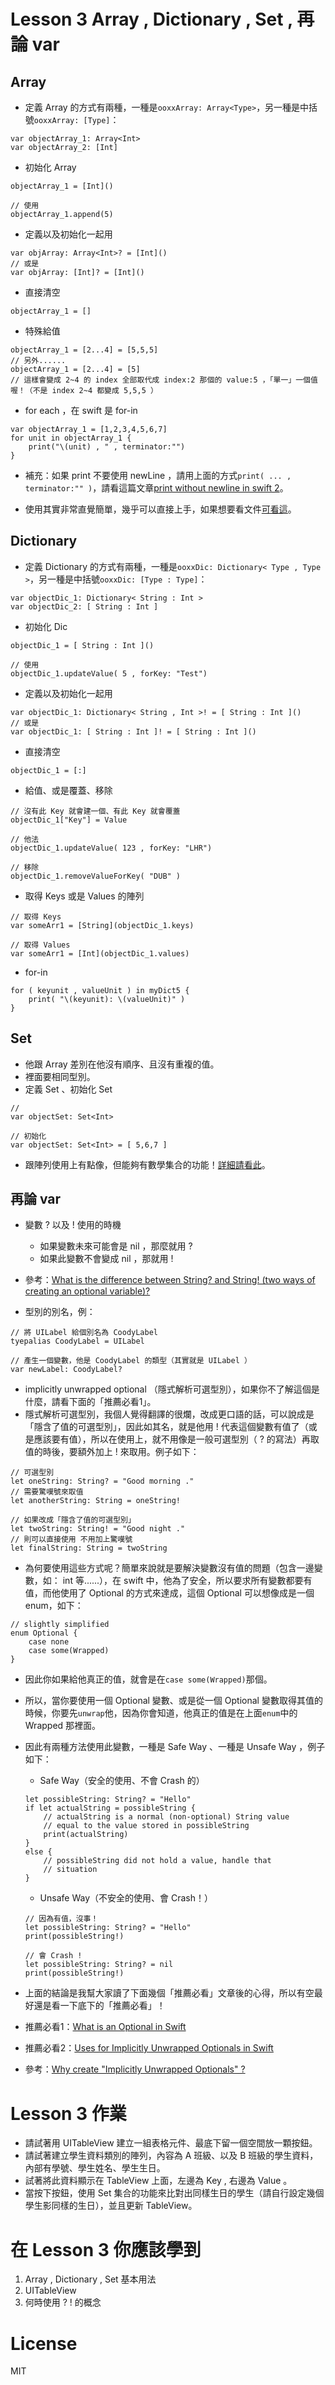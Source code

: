 
# Lesson 3 Array , Dictionary , Set , 再論 var

## Array

* 定義 Array 的方式有兩種，一種是```ooxxArray: Array<Type>```，另一種是中括號```ooxxArray: [Type]```：

```
var objectArray_1: Array<Int>
var objectArray_2: [Int]
```

* 初始化 Array

```
objectArray_1 = [Int]()

// 使用
objectArray_1.append(5)
```

* 定義以及初始化一起用

```
var objArray: Array<Int>? = [Int]()
// 或是
var objArray: [Int]? = [Int]()
```

* 直接清空

```
objectArray_1 = []
```

* 特殊給值

```
objectArray_1 = [2...4] = [5,5,5]
// 另外......
objectArray_1 = [2...4] = [5]
// 這樣會變成 2~4 的 index 全部取代成 index:2 那個的 value:5 ，「單一」一個值喔！（不是 index 2~4 都變成 5,5,5 ）
```

* for each ，在 swift 是 for-in

```
var objectArray_1 = [1,2,3,4,5,6,7]
for unit in objectArray_1 {
	print("\(unit) , " , terminator:"")
}
```

* 補充：如果 print 不要使用 newLine ，請用上面的方式```print( ... , terminator:"" )```，請看這篇文章[print without newline in swift 2](http://stackoverflow.com/questions/30865233/print-without-newline-in-swift-2)。

* 使用其實非常直覺簡單，幾乎可以直接上手，如果想要看文件[可看這](https://itisjoe.gitbooks.io/swiftgo/content/ch1/collection_types.html)。

## Dictionary

* 定義 Dictionary 的方式有兩種，一種是```ooxxDic: Dictionary< Type , Type >```，另一種是中括號```ooxxDic: [Type : Type]```：

```
var objectDic_1: Dictionary< String : Int >
var objectDic_2: [ String : Int ]
```

* 初始化 Dic

```
objectDic_1 = [ String : Int ]()

// 使用
objectDic_1.updateValue( 5 , forKey: "Test")
```

* 定義以及初始化一起用

```
var objectDic_1: Dictionary< String , Int >! = [ String : Int ]()
// 或是
var objectDic_1: [ String : Int ]! = [ String : Int ]()
```

* 直接清空

```
objectDic_1 = [:]
```

* 給值、或是覆蓋、移除

```
// 沒有此 Key 就會建一個、有此 Key 就會覆蓋
objectDic_1["Key"] = Value

// 他法
objectDic_1.updateValue( 123 , forKey: "LHR")

// 移除
objectDic_1.removeValueForKey( "DUB" )
```

* 取得 Keys 或是 Values 的陣列

```
// 取得 Keys
var someArr1 = [String](objectDic_1.keys)

// 取得 Values
var someArr1 = [Int](objectDic_1.values)
```

* for-in

```
for ( keyunit , valueUnit ) in myDict5 {
    print( "\(keyunit): \(valueUnit)" )
}
```

## Set

* 他跟 Array 差別在他沒有順序、且沒有重複的值。
* 裡面要相同型別。
* 定義 Set 、初始化 Set

```
// 
var objectSet: Set<Int>

// 初始化
var objectSet: Set<Int> = [ 5,6,7 ]
```

* 跟陣列使用上有點像，但能夠有數學集合的功能！[詳細請看此](https://itisjoe.gitbooks.io/swiftgo/content/ch1/collection_types.html)。

## 再論 var

* 變數 ? 以及 ! 使用的時機
	* 如果變數未來可能會是 nil ，那麼就用 ?
	* 如果此變數不會變成 nil ，那就用 !
* 參考：[What is the difference between String? and String! (two ways of creating an optional variable)?](http://stackoverflow.com/questions/24083842/what-is-the-difference-between-string-and-string-two-ways-of-creating-an-opti)

* 型別的別名，例：

```
// 將 UILabel 給個別名為 CoodyLabel
tyepalias CoodyLabel = UILabel

// 產生一個變數，他是 CoodyLabel 的類型（其實就是 UILabel ）
var newLabel: CoodyLabel?

```

* implicitly unwrapped optional （隱式解析可選型別），如果你不了解這個是什麼，請看下面的「推薦必看1」。
* 隱式解析可選型別，我個人覺得翻譯的很爛，改成更口語的話，可以說成是「隱含了值的可選型別」，因此如其名，就是他用 ! 代表這個變數有值了（或是應該要有值），所以在使用上，就不用像是一般可選型別（ ? 的寫法）再取值的時後，要額外加上 ! 來取用。例子如下：

```
// 可選型別
let oneString: String? = "Good morning ."
// 需要驚嘆號來取值
let anotherString: String = oneString!

// 如果改成「隱含了值的可選型別」
let twoString: String! = "Good night ."
// 則可以直接使用 不用加上驚嘆號
let finalString: String = twoString
```

* 為何要使用這些方式呢？簡單來說就是要解決變數沒有值的問題（包含一邊變數，如： int 等......），在 swift 中，他為了安全，所以要求所有變數都要有值，而他使用了 Optional 的方式來達成，這個 Optional 可以想像成是一個 enum，如下： 

```
// slightly simplified
enum Optional {
    case none
    case some(Wrapped)
}
```

* 因此你如果給他真正的值，就會是在```case some(Wrapped)```那個。
* 所以，當你要使用一個 Optional 變數、或是從一個 Optional 變數取得其值的時候，你要先```unwrap```他，因為你會知道，他真正的值是在上面```enum```中的 Wrapped 那裡面。
* 因此有兩種方法使用此變數，一種是 Safe Way 、一種是 Unsafe Way ，例子如下：
	* Safe Way（安全的使用、不會 Crash 的）
	
	```
	let possibleString: String? = "Hello"
	if let actualString = possibleString {
    	// actualString is a normal (non-optional) String value
    	// equal to the value stored in possibleString
    	print(actualString)
	}
	else {
    	// possibleString did not hold a value, handle that
    	// situation
	}
	```
	
	* Unsafe Way（不安全的使用、會 Crash！）
	
	```
	// 因為有值，沒事！
	let possibleString: String? = "Hello"
	print(possibleString!)
	
	// 會 Crash !
	let possibleString: String? = nil
	print(possibleString!)
	```
	
* 上面的結論是我幫大家讀了下面幾個「推薦必看」文章後的心得，所以有空最好還是看一下底下的「推薦必看」！
* 推薦必看1：[What is an Optional in Swift](https://drewag.me/posts/2014/07/05/what-is-an-optional-in-swift)
* 推薦必看2：[Uses for Implicitly Unwrapped Optionals in Swift](https://drewag.me/posts/2014/07/05/uses-for-implicitly-unwrapped-optionals-in-swift)
* 參考：[Why create "Implicitly Unwrapped Optionals" ?](http://stackoverflow.com/questions/24006975/why-create-implicitly-unwrapped-optionals)

# Lesson 3 作業

* 請試著用 UITableView 建立一組表格元件、最底下留一個空間放一顆按鈕。
* 請試著建立學生資料類別的陣列，內容為 A 班級、以及 B 班級的學生資料，內部有學號、學生姓名、學生生日。
* 試著將此資料顯示在 TableView 上面，左邊為 Key , 右邊為 Value 。
* 當按下按鈕，使用 Set 集合的功能來比對出同樣生日的學生（請自行設定幾個學生影同樣的生日），並且更新 TableView。

# 在 Lesson 3 你應該學到

1. Array , Dictionary , Set 基本用法
2. UITableView
3. 何時使用 ? ! 的概念

# License
MIT

